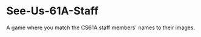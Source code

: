See-Us-61A-Staff
================
A game where you match the CS61A staff members' names to their images.

